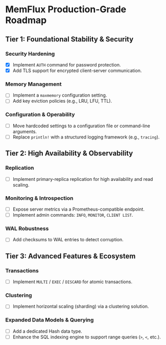 # MemFlux Production-Grade Roadmap

## Tier 1: Foundational Stability & Security

### Security Hardening
- [x] Implement `AUTH` command for password protection.
- [x] Add TLS support for encrypted client-server communication.

### Memory Management
- [ ] Implement a `maxmemory` configuration setting.
- [ ] Add key eviction policies (e.g., LRU, LFU, TTL).

### Configuration & Operability
- [ ] Move hardcoded settings to a configuration file or command-line arguments.
- [ ] Replace `println!` with a structured logging framework (e.g., `tracing`).

## Tier 2: High Availability & Observability

### Replication
- [ ] Implement primary-replica replication for high availability and read scaling.

### Monitoring & Introspection
- [ ] Expose server metrics via a Prometheus-compatible endpoint.
- [ ] Implement admin commands: `INFO`, `MONITOR`, `CLIENT LIST`.

### WAL Robustness
- [ ] Add checksums to WAL entries to detect corruption.

## Tier 3: Advanced Features & Ecosystem

### Transactions
- [ ] Implement `MULTI` / `EXEC` / `DISCARD` for atomic transactions.

### Clustering
- [ ] Implement horizontal scaling (sharding) via a clustering solution.

### Expanded Data Models & Querying
- [ ] Add a dedicated Hash data type.
- [ ] Enhance the SQL indexing engine to support range queries (`>`, `<`, etc.).
